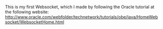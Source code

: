 This is my first Websocket, which I made by following the Oracle tutorial at the following website: 
http://www.oracle.com/webfolder/technetwork/tutorials/obe/java/HomeWebsocket/WebsocketHome.html
